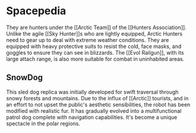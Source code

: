 # Spacepedia
They are hunters under the [[Arctic Team]] of the [[Hunters Association]]. Unlike the agile [[Sky Hunter]]s who are lightly equipped, Arctic Hunters need to gear up to deal with extreme weather conditions. They are equipped with heavy protective suits to resist the cold, face masks, and goggles to ensure they can see in blizzards. The [[Evol Railgun]], with its large attach range, is also more suitable for combat in uninhabited areas.

## SnowDog
This sled dog replica was initially developed for swift traversal through snowy forests and mountains. Due to the influx of [[Arctic]] tourists, and in an effort to not upset the public's aesthetic sensibilities, the robot has been modified with realistic fur. It has gradually evolved into a multifunctional patrol dog complete with navigation capabilities. It's become a unique spectacle in the polar regions.